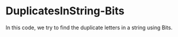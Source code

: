 # DuplicatesInString-Bits
In this code, we try to find the duplicate letters in a string using Bits. 
